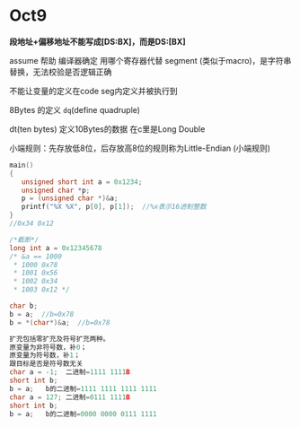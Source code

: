 # Oct9

**段地址+偏移地址不能写成[DS:BX]，而是DS:[BX]**

assume 帮助 编译器确定 用哪个寄存器代替 segment (类似于macro)，是字符串替换，无法校验是否逻辑正确

不能让变量的定义在code seg内定义并被执行到



8Bytes 的定义 `dq`(define quadruple)

dt(ten bytes) 定义10Bytes的数据 在c里是Long Double



小端规则：先存放低8位，后存放高8位的规则称为Little-Endian (小端规则)



~~~c
main()
{
   unsigned short int a = 0x1234;
   unsigned char *p;
   p = (unsigned char *)&a;
   printf("%X %X", p[0], p[1]);  //%x表示16进制整数
}
//0x34 0x12

/*截断*/
long int a = 0x12345678 
/* &a == 1000
 * 1000 0x78
 * 1001 0x56
 * 1002 0x34
 * 1003 0x12 */

char b;
b = a;  //b=0x78
b = *(char*)&a;  //b=0x78
~~~



```c
扩充包括零扩充及符号扩充两种。
原变量为非符号数，补0；
原变量为符号数，补1；
跟目标是否是符号数无关
char a = -1;  二进制=1111 1111B
short int b;
b = a;   b的二进制=1111 1111 1111 1111
char a = 127; 二进制=0111 1111B
short int b;
b = a;   b的二进制=0000 0000 0111 1111
```

